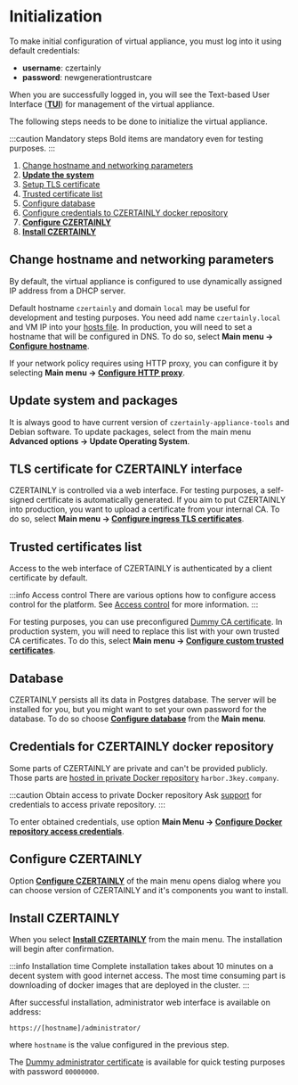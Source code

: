 # Initialization

To make initial configuration of virtual appliance, you must log into it using default credentials:

* **username**: czertainly
* **password**: newgenerationtrustcare

When you are successfully logged in, you will see the Text-based User Interface ([**TUI**](./TUI/intro)) for management of the virtual appliance.

The following steps needs to be done to initialize the virtual appliance.

:::caution Mandatory steps
Bold items are mandatory even for testing purposes.
:::

1. [Change hostname and networking parameters](#change-hostname-and-networking-parameters)
1. [**Update the system**](#update-system-and-packages)
1. [Setup TLS certificate](#tls-certificate-for-czertainly-interface)
1. [Trusted certificate list](#trusted-certificates-list)
1. [Configure database](#database)
1. [Configure credentials to CZERTAINLY docker repository](#credentials-for-czertainly-docker-repository)
1. [**Configure CZERTAINLY**](#configure-czertainly)
4. [**Install CZERTAINLY**](#install-czertainly)

## Change hostname and networking parameters

By default, the virtual appliance is configured to use dynamically assigned IP address from a DHCP server.

Default hostname `czertainly` and domain `local` may be useful for development and testing purposes. You need add name `czertainly.local` and VM IP into your [hosts
file](https://www.howtogeek.com/27350/beginner-geek-how-to-edit-your-hosts-file/). In production, you will need to set a hostname that will be configured in DNS. To do so, select **Main menu -> [Configure hostname](./TUI/main-menu#configure-hostname)**.

If your network policy requires using HTTP proxy, you can configure it by selecting **Main menu -> [Configure HTTP proxy](./TUI/main-menu#configure-http-proxy)**.

## Update system and packages

It is always good to have current version of `czertainly-appliance-tools` and Debian software. To update packages, select from the main menu **Advanced options -> Update Operating System**.

## TLS certificate for CZERTAINLY interface

CZERTAINLY is controlled via a web interface. For testing purposes, a self-signed certificate is automatically generated. If you aim to put CZERTAINLY into production, you want to upload a certificate from your internal CA. To do so, select **Main menu -> [Configure ingress TLS certificates](./TUI/main-menu#configure-ingress-tls-certificates)**.

## Trusted certificates list

Access to the web interface of CZERTAINLY is authenticated by a client certificate by default.

:::info Access control
There are various options how to configure access control for the platform. See [Access control](../../../concept-design/architecture/access-control/overview) for more information.
:::

For testing purposes, you can use preconfigured [Dummy CA certificate](https://github.com/3KeyCompany/CZERTAINLY-Helm-Charts/blob/master/dummy-certificates/certs/root-ca.cert.pem). In production system, you will need to replace this list with your own trusted CA certificates. To do this, select **Main menu -> [Configure custom trusted certificates](./TUI/main-menu#configure-custom-trusted-certificates)**.

## Database

CZERTAINLY persists all its data in Postgres database. The server will be installed for you, but you might want to set your own password for the database. To do so choose **[Configure database](./TUI/main-menu#configure-database)** from the **Main menu**.

## Credentials for CZERTAINLY docker repository

Some parts of CZERTAINLY are private and can't be provided publicly. Those parts are [hosted in private Docker repository](../../../current-versions/) `harbor.3key.company`.

:::caution Obtain access to private Docker repository
Ask [support](../../../../feedback-support/) for credentials to access private repository.
:::

To enter obtained credentials, use option **Main Menu -> [Configure Docker repository access credentials](./TUI/main-menu#configure-docker-repository-access-credentials)**.

## Configure CZERTAINLY

Option **[Configure CZERTAINLY](./TUI/main-menu#configure-czertainly)** of the main menu opens dialog where you can choose version of CZERTAINLY and it's components you want to install.

## Install CZERTAINLY

When you select **[Install CZERTAINLY](./TUI/main-menu#install-czertainly)** from the main menu. The installation will begin after confirmation.

:::info Installation time
Complete installation takes about 10 minutes on a decent system with good internet access. The most time consuming part is downloading of docker images that are deployed in the cluster.
:::

After successful installation, administrator web interface is available on address:
```
https://[hostname]/administrator/
```
where `hostname` is the value configured in the previous step.

The [Dummy administrator certificate](https://github.com/3KeyCompany/CZERTAINLY-Helm-Charts/blob/master/dummy-certificates/private/admin.p12) is available for quick testing purposes with password `00000000`.

